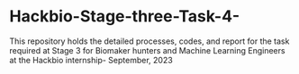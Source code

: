 # Hackbio-Stage-three-Task-4-
This repository holds the detailed processes, codes, and report for the task required at Stage 3 for Biomaker hunters and Machine Learning Engineers at the Hackbio internship- September, 2023
